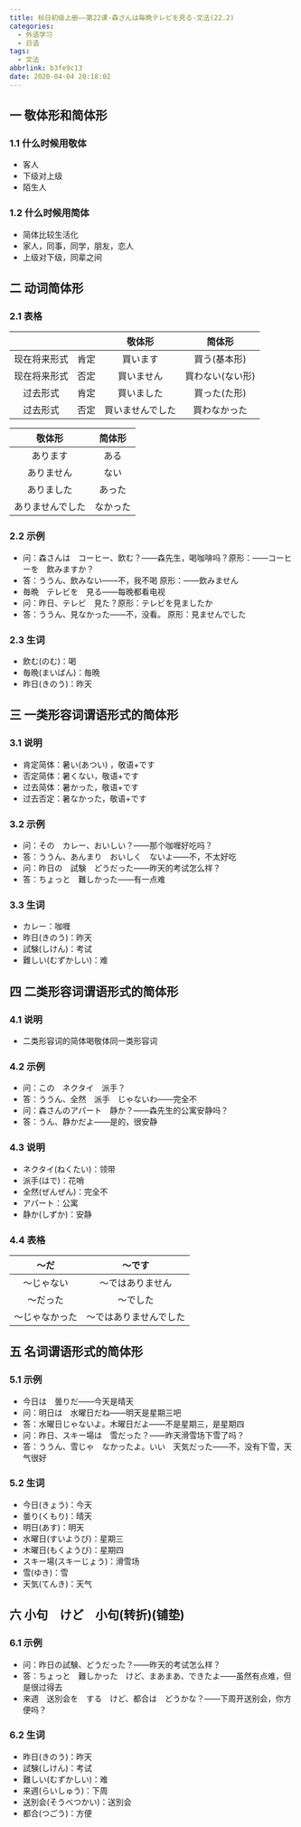 ```yaml
---
title: 标日初级上册——第22课-森さんは毎晩テレビを見る-文法(22.2)
categories:
  - 外语学习
  - 日语
tags:
  - 文法
abbrlink: b3fe9c13
date: 2020-04-04 20:18:02
---
```

## 一 敬体形和简体形

### 1.1  什么时候用敬体

* 客人
* 下级对上级
* 陌生人

<!--more-->

### 1.2 什么时候用简体

* 简体比较生活化
* 家人，同事，同学，朋友，恋人
* 上级对下级，同辈之间

## 二 动词简体形
### 2.1 表格
|              |      |      敬体形      |      简体形      |
| :----------: | :--: | :--------------: | :--------------: |
| 现在将来形式 | 肯定 |     買います     |   買う(基本形)   |
| 现在将来形式 | 否定 |    買いません    | 買わない(ない形) |
|   过去形式   | 肯定 |    買いました    |   買った(た形)   |
|   过去形式   | 否定 | 買いませんでした |   買わなかった   |

|      敬体形      |  简体形  |
| :--------------: | :------: |
|     あります     |   ある   |
|    ありません    |   ない   |
|    ありました    |  あった  |
| ありませんでした | なかった |

### 2.2 示例

* 问：森さんは　コーヒー、飲む？——森先生，喝咖啡吗？原形：——コーヒーを　飲みますか？
* 答：ううん、飲みない——不，我不喝   原形：——飲みません
* 毎晩　テレビを　見る——每晚都看电视
* 问：昨日、テレビ　見た？原形：テレビを見ましたか
* 答：ううん、見なかった——不，没看。 原形：見ませんでした

### 2.3 生词

* 飲む(のむ)：喝
* 毎晩(まいばん)：毎晩
* 昨日(きのう)：昨天

## 三 一类形容词谓语形式的简体形

### 3.1 说明

* 肯定简体：暑い(あつい) ，敬语+です
* 否定简体：暑くない，敬语+です
* 过去简体：暑かった，敬语+です
* 过去否定：暑なかった，敬语+です

### 3.2 示例

* 问：その　カレー、おいしい？——那个咖喱好吃吗？
* 答：ううん、あんまり　おいしく　ないよ——不，不太好吃
* 问：昨日の　試験　どうだった——昨天的考试怎么样？
* 答：ちょっと　難しかった——有一点难 

### 3.3 生词

* カレー：咖喱
* 昨日(きのう)：昨天
* 試験(しけん)：考试
* 難しい(むずかしい)：难

## 四 二类形容词谓语形式的简体形

### 4.1 说明

* 二类形容词的简体喝敬体同一类形容词

### 4.2 示例

* 问：この　ネクタイ　派手？
* 答：ううん、全然　派手　じゃないわ——完全不
* 问：森さんのアパート　静か？——森先生的公寓安静吗？
* 答：うん、静かだよ——是的，很安静

### 4.3 说明

* ネクタイ(ねくたい)：领带
* 派手(はで)：花哨
* 全然(ぜんぜん)：完全不
* アパート：公寓
* 静か(しずか)：安静

### 4.4 表格

|      〜だ      |         〜です         |
| :------------: | :--------------------: |
|   〜じゃない   |    〜ではありません    |
|    〜だった    |        〜でした        |
| 〜じゃなかった | 〜ではありませんでした |

## 五 名词谓语形式的简体形

### 5.1 示例

* 今日は　曇りだ——今天是晴天
* 问：明日は　水曜日だね——明天是星期三吧
* 答：水曜日じゃないよ。木曜日だよ——不是星期三，是星期四
* 问：昨日、スキー場は　雪だった？——昨天滑雪场下雪了吗？
* 答：ううん、雪じゃ　なかったよ。いい　天気だった——不，没有下雪，天气很好

### 5.2 生词

* 今日(きょう)：今天
* 曇り(くもり)：晴天
* 明日(あす)：明天
* 水曜日(すいようび)：星期三
* 木曜日(もくようび)：星期四
* スキー場(スキーじょう)：滑雪场
* 雪(ゆき)：雪
* 天気(てんき)：天气

## 六 小句　けど　小句(转折)(铺垫)

### 6.1 示例

* 问：昨日の試験、どうだった？——昨天的考试怎么样？
* 答：ちょっと　難しかった　けど、まあまあ、できたよ——虽然有点难，但是很过得去
* 来週　送別会を　する　けど、都合は　どうかな？——下周开送别会，你方便吗？

### 6.2 生词

* 昨日(きのう)：昨天
* 試験(しけん)：考试
* 難しい(むずかしい)：难
* 来週(らいしゅう)：下周
* 送別会(そうべつかい)：送別会
* 都合(つごう)：方便
